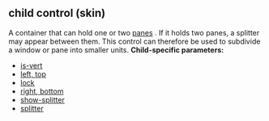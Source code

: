 ## child control (skin)


A container that can hold one or two
[panes](/ref/skin/control/main.md) . If it holds two panes, a splitter
may appear between them. This control can therefore be used to subdivide
a window or pane into smaller units.
**Child-specific parameters:**
+   [is-vert](/ref/skin/param/is-vert.md) 
+   [left, top](/ref/skin/param/left.md) 
+   [lock](/ref/skin/param/lock.md) 
+   [right, bottom](/ref/skin/param/right.md) 
+   [show-splitter](/ref/skin/param/show-splitter.md) 
+   [splitter](/ref/skin/param/splitter.md) 